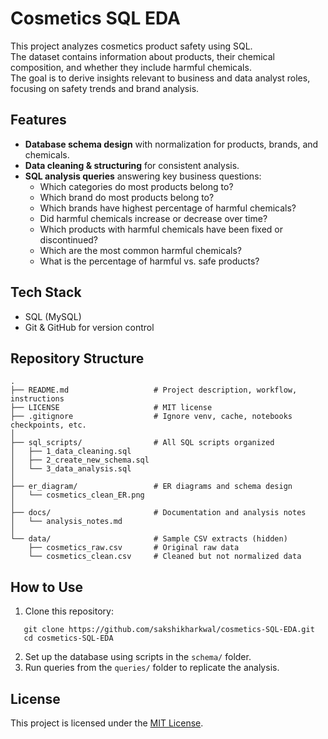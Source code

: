# Cosmetics SQL EDA

This project analyzes cosmetics product safety using SQL.  
The dataset contains information about products, their chemical composition, and whether they include harmful chemicals.  
The goal is to derive insights relevant to business and data analyst roles, focusing on safety trends and brand analysis.

## Features

- **Database schema design** with normalization for products, brands, and chemicals.  
- **Data cleaning & structuring** for consistent analysis.  
- **SQL analysis queries** answering key business questions:
  - Which categories do most products belong to?
  - Which brand do most products belong to?
  - Which brands have highest percentage of harmful chemicals?
  - Did harmful chemicals increase or decrease over time?
  - Which products with harmful chemicals have been fixed or discontinued?
  - Which are the most common harmful chemicals?
  - What is the percentage of harmful vs. safe products?

## Tech Stack

- SQL (MySQL)  
- Git & GitHub for version control  

## Repository Structure

```
.
├── README.md                   # Project description, workflow, instructions
├── LICENSE                     # MIT license
├── .gitignore                  # Ignore venv, cache, notebooks checkpoints, etc.
│ 
├── sql_scripts/                # All SQL scripts organized
│   ├── 1_data_cleaning.sql
│   ├── 2_create_new_schema.sql
│   └── 3_data_analysis.sql
│ 
├── er_diagram/                 # ER diagrams and schema design
│   └── cosmetics_clean_ER.png
│ 
├── docs/                       # Documentation and analysis notes
│   └── analysis_notes.md
│ 
└── data/                       # Sample CSV extracts (hidden)
    ├── cosmetics_raw.csv       # Original raw data
    └── cosmetics_clean.csv     # Cleaned but not normalized data

```

## How to Use

1. Clone this repository:
```
   git clone https://github.com/sakshikharkwal/cosmetics-SQL-EDA.git
   cd cosmetics-SQL-EDA   
```

2. Set up the database using scripts in the `schema/` folder.
3. Run queries from the `queries/` folder to replicate the analysis.

## License

This project is licensed under the [MIT License](./LICENSE).